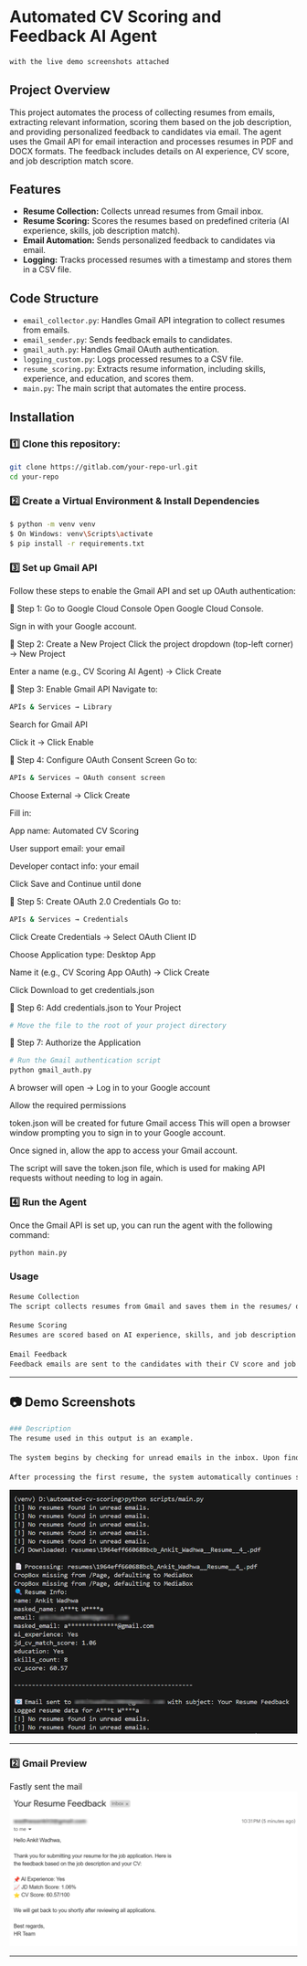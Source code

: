 # Automated CV Scoring and Feedback AI Agent
```bash
with the live demo screenshots attached
```
## Project Overview
This project automates the process of collecting resumes from emails, extracting relevant information, scoring them based on the job description, and providing personalized feedback to candidates via email. The agent uses the Gmail API for email interaction and processes resumes in PDF and DOCX formats. The feedback includes details on AI experience, CV score, and job description match score.

## Features
- **Resume Collection:** Collects unread resumes from Gmail inbox.
- **Resume Scoring:** Scores the resumes based on predefined criteria (AI experience, skills, job description match).
- **Email Automation:** Sends personalized feedback to candidates via email.
- **Logging:** Tracks processed resumes with a timestamp and stores them in a CSV file.

## Code Structure
- `email_collector.py`: Handles Gmail API integration to collect resumes from emails.
- `email_sender.py`: Sends feedback emails to candidates.
- `gmail_auth.py`: Handles Gmail OAuth authentication.
- `logging_custom.py`: Logs processed resumes to a CSV file.
- `resume_scoring.py`: Extracts resume information, including skills, experience, and education, and scores them.
- `main.py`: The main script that automates the entire process.

## Installation

### 1️⃣ Clone this repository:
```bash
git clone https://gitlab.com/your-repo-url.git
cd your-repo
```
### 2️⃣ Create a Virtual Environment & Install Dependencies
```bash
$ python -m venv venv
$ On Windows: venv\Scripts\activate
$ pip install -r requirements.txt
```


### 3️⃣ Set up Gmail API
Follow these steps to enable the Gmail API and set up OAuth authentication:

🔹 Step 1: Go to Google Cloud Console
Open Google Cloud Console.

Sign in with your Google account.

🔹 Step 2: Create a New Project
Click the project dropdown (top-left corner) → New Project

Enter a name (e.g., CV Scoring AI Agent) → Click Create

🔹 Step 3: Enable Gmail API
Navigate to:
```bash
APIs & Services → Library
```
Search for Gmail API

Click it → Click Enable

🔹 Step 4: Configure OAuth Consent Screen
Go to:
``` bash
APIs & Services → OAuth consent screen
```
Choose External → Click Create

Fill in:

App name: Automated CV Scoring

User support email: your email

Developer contact info: your email

Click Save and Continue until done

🔹 Step 5: Create OAuth 2.0 Credentials
Go to:
```bash
APIs & Services → Credentials
```
Click Create Credentials → Select OAuth Client ID

Choose Application type: Desktop App

Name it (e.g., CV Scoring App OAuth) → Click Create

Click Download to get credentials.json

🔹 Step 6: Add credentials.json to Your Project
```bash
# Move the file to the root of your project directory
```
🔹 Step 7: Authorize the Application
```bash
# Run the Gmail authentication script
python gmail_auth.py
```
A browser will open → Log in to your Google account

Allow the required permissions

token.json will be created for future Gmail access
This will open a browser window prompting you to sign in to your Google account.

Once signed in, allow the app to access your Gmail account.

The script will save the token.json file, which is used for making API requests without needing to log in again.

### 4️⃣ Run the Agent
Once the Gmail API is set up, you can run the agent with the following command:

```bash
python main.py
```

### Usage
```bash
Resume Collection
The script collects resumes from Gmail and saves them in the resumes/ directory.

Resume Scoring
Resumes are scored based on AI experience, skills, and job description match.

Email Feedback
Feedback emails are sent to the candidates with their CV score and job description match percentage.
```

---
## 📷 Demo Screenshots
```bash
### Description
The resume used in this output is an example.

The system begins by checking for unread emails in the inbox. Upon finding a resume attached to an unread email, the system processes the resume to calculate a score based on AI experience, skills, and job description match. Once the scoring is complete, the email is marked as read to prevent duplicate processing.

After processing the first resume, the system automatically continues searching for the next unread email containing a resume. This entire process is automated, making it efficient for processing multiple resumes without manual intervention.
```
![Result](output_img\1.png)

---

### 2️⃣ Gmail Preview
Fastly sent the mail 
![Mail Sent](output_img\2.png)

---


